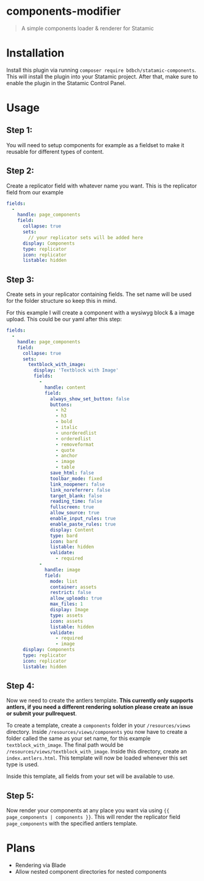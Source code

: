 # components-modifier

> A simple components loader & renderer for Statamic

# Installation

Install this plugin via running `composer require bdbch/statamic-components`. This will install the plugin into your Statamic project. After that,
make sure to enable the plugin in the Statamic Control Panel.

# Usage

## Step 1:
You will need to setup components for example as a fieldset to make it reusable for different types of content.

## Step 2:
Create a replicator field with whatever name you want. This is the replicator field from our example

```yaml
fields:
  -
    handle: page_components
    field:
      collapse: true
      sets:
        // your replicator sets will be added here
      display: Components
      type: replicator
      icon: replicator
      listable: hidden
```

## Step 3:
Create sets in your replicator containing fields. The set name will be used for the folder structure so keep this in mind. 

For this example I will create a component with a wysiwyg block & a image upload. This could be our yaml after this step:

```yaml
fields:
  -
    handle: page_components
    field:
      collapse: true
      sets:
        textblock_with_image:
          display: 'Textblock with Image'
          fields:
            -
              handle: content
              field:
                always_show_set_button: false
                buttons:
                  - h2
                  - h3
                  - bold
                  - italic
                  - unorderedlist
                  - orderedlist
                  - removeformat
                  - quote
                  - anchor
                  - image
                  - table
                save_html: false
                toolbar_mode: fixed
                link_noopener: false
                link_noreferrer: false
                target_blank: false
                reading_time: false
                fullscreen: true
                allow_source: true
                enable_input_rules: true
                enable_paste_rules: true
                display: Content
                type: bard
                icon: bard
                listable: hidden
                validate:
                  - required
            -
              handle: image
              field:
                mode: list
                container: assets
                restrict: false
                allow_uploads: true
                max_files: 1
                display: Image
                type: assets
                icon: assets
                listable: hidden
                validate:
                  - required
                  - image
      display: Components
      type: replicator
      icon: replicator
      listable: hidden
```

## Step 4:
Now we need to create the antlers template. **This currently only supports antlers, if you need a different rendering solution please create an issue or submit your pullrequest**.

To create a template, create a `components` folder in your `/resources/views` directory. Inside `/resources/views/components` you now have to create a folder called the same as your set name, for this example `textblock_with_image`. The final path would be `/resources/views/textblock_with_image`. Inside this directory, create an `index.antlers.html`. This template will now be loaded whenever this set type is used.

Inside this template, all fields from your set will be available to use.

## Step 5:
Now render your components at any place you want via using `{{ page_components | components }}`. This will render the replicator field `page_components` with the specified antlers template.

# Plans

* Rendering via Blade
* Allow nested component directories for nested components